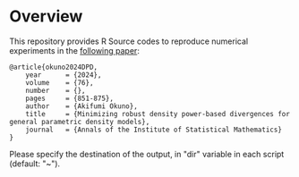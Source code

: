 # Overview
This repository provides R Source codes to reproduce numerical experiments in the <a href="https://link.springer.com/article/10.1007/s10463-024-00906-9">following paper</a>:

```
@article{okuno2024DPD,
    year      = {2024},
    volume    = {76},
    number    = {},
    pages     = {851-875},
    author    = {Akifumi Okuno},
    title     = {Minimizing robust density power-based divergences for general parametric density models},
    journal   = {Annals of the Institute of Statistical Mathematics}
}
```

Please specify the destination of the output, in "dir" variable in each script (default: "~").

